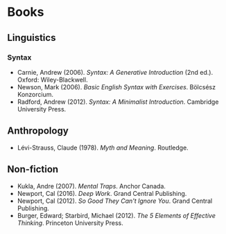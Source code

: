 # Books

## Linguistics

### Syntax
- Carnie, Andrew (2006). _Syntax: A Generative Introduction_ (2nd ed.). Oxford: Wiley-Blackwell.
- Newson, Mark (2006). _Basic English Syntax with Exercises_. Bölcsész Konzorcium. 
- Radford, Andrew (2012). _Syntax: A Minimalist Introduction_. Cambridge University Press.

## Anthropology
- Lévi-Strauss, Claude (1978). _Myth and Meaning_. Routledge.

## Non-fiction
- Kukla, Andre (2007). _Mental Traps_. Anchor Canada.
- Newport, Cal (2016). _Deep Work_. Grand Central Publishing.
- Newport, Cal (2012). _So Good They Can't Ignore You_. Grand Central Publishing.
- Burger, Edward; Starbird, Michael (2012). _The 5 Elements of Effective Thinking_. Princeton University Press.

